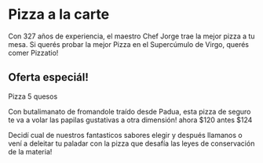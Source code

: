 # Pizza a la carte

Con 327 años de experiencia, el maestro Chef Jorge trae la mejor pizza a tu mesa. Si querés probar la mejor Pizza en el Supercúmulo de Virgo, querés comer Pizzatio!


## Oferta especiál!
Pizza 5 quesos

Con butalimanato de fromandole traído desde Padua, esta pizza de seguro te va a volar las papilas gustativas a otra dimensión!
ahora $120 
antes $124



Decidí cual de nuestros fantasticos sabores elegir y después llamanos o vení a deleitar tu paladar con la pizza que desafía las leyes de conservación de la materia!
